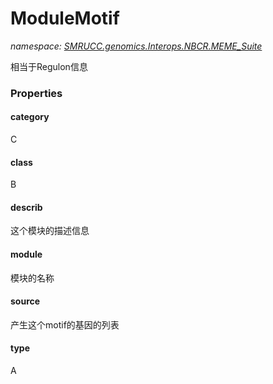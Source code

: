 ﻿# ModuleMotif
_namespace: [SMRUCC.genomics.Interops.NBCR.MEME_Suite](./index.md)_

相当于Regulon信息




### Properties

#### category
C
#### class
B
#### describ
这个模块的描述信息
#### module
模块的名称
#### source
产生这个motif的基因的列表
#### type
A
